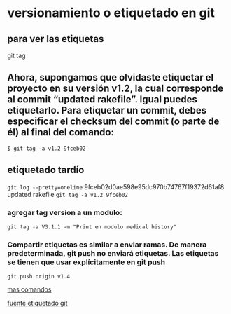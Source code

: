 # versionamiento o etiquetado en git

## para ver las etiquetas
git tag

## Ahora, supongamos que olvidaste etiquetar el proyecto en su versión v1.2, la cual corresponde al commit “updated rakefile”. Igual puedes etiquetarlo. Para etiquetar un commit, debes especificar el checksum del commit (o parte de él) al final del comando:
```
$ git tag -a v1.2 9fceb02
```


## etiquetado tardío
`git log --pretty=oneline`
9fceb02d0ae598e95dc970b74767f19372d61af8 updated rakefile
`git tag -a v1.2 9fceb02`


### agregar tag version a un modulo: 
`git tag -a V3.1.1 -m "Print en modulo medical history"`

### Compartir etiquetas es similar a enviar ramas. De manera predeterminada, git push no enviará etiquetas. Las etiquetas se tienen que usar explícitamente en git push
`git push origin v1.4`


[mas comandos](https://www.atlassian.com/es/git/tutorials/inspecting-a-repository/git-tag)


[fuente etiquetado git](https://git-scm.com/book/es/v2/Fundamentos-de-Git-Etiquetado)